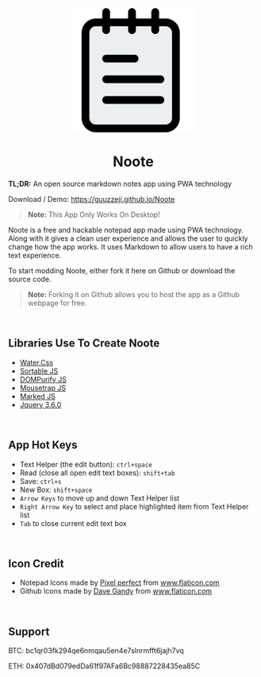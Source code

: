 <div align="center">
    <img src="./img/notes.png" width="250">
</div>

<div align="center">
    <h1><b>Noote</b></h1>
</div>

<p><b>TL;DR:</b> An open source markdown notes app using PWA technology</p>

<p>Download / Demo: <a href="https://guuzzeji.github.io/Noote">https://guuzzeji.github.io/Noote</a></p>

> <b>Note:</b> This App Only Works On Desktop!

<p>Noote is a free and hackable notepad app made using PWA technology. Along with it gives a clean user experience and allows the user to quickly change how the app works. It uses Markdown to allow users to have a rich text experience.</p>

<p>To start modding Noote, either fork it here on Github or download the source code. </p>

> <b>Note:</b> Forking it on Github allows you to host the app as a Github webpage for free. 

<br>

## Libraries Use To Create Noote

- <a href="https://watercss.kognise.dev/">Water.Css</a>
- <a href="https://github.com/SortableJS/Sortable">Sortable JS</a>
- <a href="https://github.com/cure53/DOMPurify">DOMPurify JS</a>
- <a href="https://craig.is/killing/mice">Mousetrap JS</a>
- <a href="https://github.com/markedjs/marked">Marked JS</a>
- <a href="https://jquery.com/">Jquery 3.6.0</a>

<br>

## App Hot Keys

- Text Helper (the edit button): `ctrl+space`
- Read (close all open edit text boxes): `shift+tab`
- Save: `ctrl+s`
- New Box: `shift+space`
- `Arrow Keys` to move up and down Text Helper list
- `Right Arrow Key` to select and place highlighted item from Text Helper list 
- `Tab` to close current edit text box

<br>

## Icon Credit

 - <div>Notepad Icons made by <a href="https://icon54.com/" title="Pixel perfect">Pixel perfect</a> from <a href="https://www.flaticon.com/" title="Flaticon">www.flaticon.com</a></div>
  
 - <div>Github Icons made by <a href="https://www.flaticon.com/authors/dave-gandy" title="Dave Gandy">Dave Gandy</a> from <a href="https://www.flaticon.com/" title="Flaticon">www.flaticon.com</a></div>

<br>

## Support

BTC: bc1qr03fk294qe6nmqau5en4e7slnrmfft6jajh7vq

ETH: 0x407dBd079edDa61f97AFa6Bc98887228435ea85C
